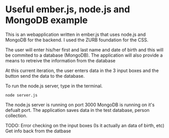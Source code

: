 # Useful ember.js, node.js and MongoDB example

This is an webapplication written in ember.js that uses node.js and MongoDB for the backend. I used the ZURB foundation for the CSS.

The user will enter his/her first and last name and date of birth and this will be commited to a database (MongoDB). The application will also provide a means to retreive the information from the database

At this current iteration, the user enters data in the 3 input boxes and the button send the data to the database.

To run the node.js server, type in the terminal. 
	
	node server.js

The node.js server is running on port 3000
MongoDB is running on it's defualt port. The application saves data in the test database, person collection.

TODO:
	Error checking on the input boxes (Is it actually an data of birth, etc)	
	Get info back from the datbase 

